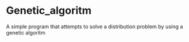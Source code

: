 # Genetic_algoritm

A simple program that attempts to solve a distribution problem by using a genetic algoritm
